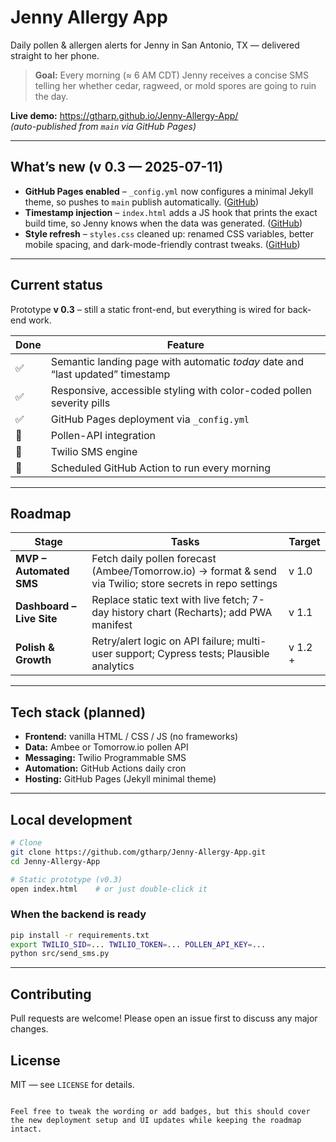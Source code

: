 # Jenny Allergy App

Daily pollen & allergen alerts for Jenny in San Antonio, TX — delivered straight to her phone.

> **Goal:** Every morning (≈ 6 AM CDT) Jenny receives a concise SMS telling her whether cedar, ragweed, or mold spores are going to ruin the day.

**Live demo:** https://gtharp.github.io/Jenny-Allergy-App/  
*(auto-published from `main` via GitHub Pages)*

---

## What’s new (v 0.3 — 2025-07-11)

- **GitHub Pages enabled** – `_config.yml` now configures a minimal Jekyll theme, so pushes to `main` publish automatically. ([GitHub](https://github.com/gtharp/Jenny-Allergy-App))
- **Timestamp injection** – `index.html` adds a JS hook that prints the exact build time, so Jenny knows when the data was generated. ([GitHub](https://github.com/gtharp/Jenny-Allergy-App))
- **Style refresh** – `styles.css` cleaned up: renamed CSS variables, better mobile spacing, and dark-mode-friendly contrast tweaks. ([GitHub](https://github.com/gtharp/Jenny-Allergy-App))

---

## Current status

Prototype **v 0.3** – still a static front-end, but everything is wired for back-end work.

| Done | Feature |
|---|---|
|✅|Semantic landing page with automatic *today* date and “last updated” timestamp|
|✅|Responsive, accessible styling with color-coded pollen severity pills|
|✅|GitHub Pages deployment via `_config.yml`|
|🚧|Pollen-API integration|
|🚧|Twilio SMS engine|
|🚧|Scheduled GitHub Action to run every morning|

---

## Roadmap

| Stage | Tasks | Target |
|---|---|---|
|**MVP – Automated SMS**|Fetch daily pollen forecast (Ambee/Tomorrow.io) → format & send via Twilio; store secrets in repo settings|v 1.0|
|**Dashboard – Live Site**|Replace static text with live fetch; 7-day history chart (Recharts); add PWA manifest|v 1.1|
|**Polish & Growth**|Retry/alert logic on API failure; multi-user support; Cypress tests; Plausible analytics|v 1.2 +|

---

## Tech stack (planned)

* **Frontend:** vanilla HTML / CSS / JS (no frameworks)  
* **Data:** Ambee or Tomorrow.io pollen API  
* **Messaging:** Twilio Programmable SMS  
* **Automation:** GitHub Actions daily cron  
* **Hosting:** GitHub Pages (Jekyll minimal theme)

---

## Local development

```bash
# Clone
git clone https://github.com/gtharp/Jenny-Allergy-App.git
cd Jenny-Allergy-App

# Static prototype (v0.3)
open index.html    # or just double-click it
```

### When the backend is ready

```bash
pip install -r requirements.txt
export TWILIO_SID=... TWILIO_TOKEN=... POLLEN_API_KEY=...
python src/send_sms.py
```

---

## Contributing

Pull requests are welcome! Please open an issue first to discuss any major changes.

## License

MIT — see `LICENSE` for details.
```

Feel free to tweak the wording or add badges, but this should cover the new deployment setup and UI updates while keeping the roadmap intact.
